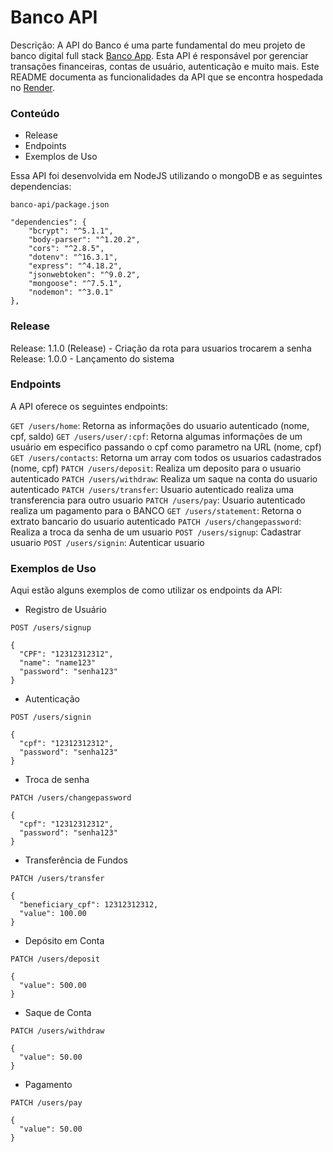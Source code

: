 # Banco API
Descrição: A API do Banco é uma parte fundamental do meu projeto de banco digital full stack [Banco App](https://github.com/Leceido/banco-app). Esta API é responsável por gerenciar transações financeiras, contas de usuário, autenticação e muito mais. Este README documenta as funcionalidades da API que se encontra hospedada no [Render](https://render.com/).

### Conteúdo
- Release
- Endpoints
- Exemplos de Uso

Essa API foi desenvolvida em NodeJS utilizando o mongoDB e as seguintes dependencias:
```
banco-api/package.json

"dependencies": {
    "bcrypt": "^5.1.1",
    "body-parser": "^1.20.2",
    "cors": "^2.8.5",
    "dotenv": "^16.3.1",
    "express": "^4.18.2",
    "jsonwebtoken": "^9.0.2",
    "mongoose": "^7.5.1",
    "nodemon": "^3.0.1"
},
```

### Release
Release: 1.1.0 (Release)
    - Criação da rota para usuarios trocarem a senha
Release: 1.0.0 
    - Lançamento do sistema

### Endpoints
A API oferece os seguintes endpoints:

`GET /users/home`: Retorna as informações do usuario autenticado (nome, cpf, saldo)
`GET /users/user/:cpf`: Retorna algumas informações de um usuário em especifico passando o cpf como parametro na URL (nome, cpf)
`GET /users/contacts`: Retorna um array com todos os usuarios cadastrados (nome, cpf)
`PATCH /users/deposit`: Realiza um deposito para o usuario autenticado
`PATCH /users/withdraw`: Realiza um saque na conta do usuario autenticado
`PATCH /users/transfer`: Usuario autenticado realiza uma transferencia para outro usuario
`PATCH /users/pay`: Usuario autenticado realiza um pagamento para o BANCO
`GET /users/statement`: Retorna o extrato bancario do usuario autenticado
`PATCH /users/changepassword`: Realiza a troca da senha de um usuario
`POST /users/signup`: Cadastrar usuario
`POST /users/signin`: Autenticar usuario

### Exemplos de Uso
Aqui estão alguns exemplos de como utilizar os endpoints da API:

- Registro de Usuário
```
POST /users/signup

{
  "CPF": "12312312312",
  "name": "name123"
  "password": "senha123"
}

```
- Autenticação

```
POST /users/signin

{
  "cpf": "12312312312",
  "password": "senha123"
}
```
- Troca de senha

```
PATCH /users/changepassword

{
  "cpf": "12312312312",
  "password": "senha123"
}
```
- Transferência de Fundos

```
PATCH /users/transfer

{
  "beneficiary_cpf": 12312312312,
  "value": 100.00
}
```
- Depósito em Conta

```
PATCH /users/deposit

{
  "value": 500.00
}
````
- Saque de Conta

```
PATCH /users/withdraw

{
  "value": 50.00
}
```
- Pagamento

```
PATCH /users/pay

{
  "value": 50.00
}
```
